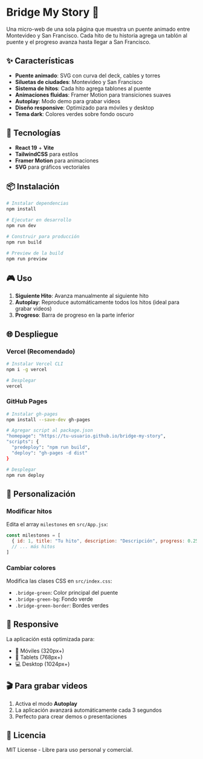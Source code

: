 # Bridge My Story 🌉

Una micro-web de una sola página que muestra un puente animado entre Montevideo y San Francisco. Cada hito de tu historia agrega un tablón al puente y el progreso avanza hasta llegar a San Francisco.

## ✨ Características

- **Puente animado**: SVG con curva del deck, cables y torres
- **Siluetas de ciudades**: Montevideo y San Francisco
- **Sistema de hitos**: Cada hito agrega tablones al puente
- **Animaciones fluidas**: Framer Motion para transiciones suaves
- **Autoplay**: Modo demo para grabar videos
- **Diseño responsive**: Optimizado para móviles y desktop
- **Tema dark**: Colores verdes sobre fondo oscuro

## 🚀 Tecnologías

- **React 19** + **Vite**
- **TailwindCSS** para estilos
- **Framer Motion** para animaciones
- **SVG** para gráficos vectoriales

## 📦 Instalación

```bash
# Instalar dependencias
npm install

# Ejecutar en desarrollo
npm run dev

# Construir para producción
npm run build

# Preview de la build
npm run preview
```

## 🎮 Uso

1. **Siguiente Hito**: Avanza manualmente al siguiente hito
2. **Autoplay**: Reproduce automáticamente todos los hitos (ideal para grabar videos)
3. **Progreso**: Barra de progreso en la parte inferior

## 🌐 Despliegue

### Vercel (Recomendado)
```bash
# Instalar Vercel CLI
npm i -g vercel

# Desplegar
vercel
```

### GitHub Pages
```bash
# Instalar gh-pages
npm install --save-dev gh-pages

# Agregar script al package.json
"homepage": "https://tu-usuario.github.io/bridge-my-story",
"scripts": {
  "predeploy": "npm run build",
  "deploy": "gh-pages -d dist"
}

# Desplegar
npm run deploy
```

## 🎨 Personalización

### Modificar hitos
Edita el array `milestones` en `src/App.jsx`:

```javascript
const milestones = [
  { id: 1, title: "Tu hito", description: "Descripción", progress: 0.25 },
  // ... más hitos
]
```

### Cambiar colores
Modifica las clases CSS en `src/index.css`:
- `.bridge-green`: Color principal del puente
- `.bridge-green-bg`: Fondo verde
- `.bridge-green-border`: Bordes verdes

## 📱 Responsive

La aplicación está optimizada para:
- 📱 Móviles (320px+)
- 📱 Tablets (768px+)
- 💻 Desktop (1024px+)

## 🎬 Para grabar videos

1. Activa el modo **Autoplay**
2. La aplicación avanzará automáticamente cada 3 segundos
3. Perfecto para crear demos o presentaciones

## 📄 Licencia

MIT License - Libre para uso personal y comercial.